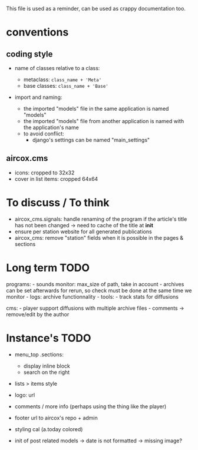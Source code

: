 This file is used as a reminder, can be used as crappy documentation too.


# conventions
## coding style
* name of classes relative to a class:
    - metaclass: `class_name + 'Meta'`
    - base classes: `class_name + 'Base'`

* import and naming:
    - the imported "models" file in the same application is named "models"
    - the imported "models" file from another application is named with the application's name
    - to avoid conflict:
        - django's settings can be named "main_settings"

## aircox.cms
* icons: cropped to 32x32
* cover in list items: cropped 64x64



# To discuss / To think
- aircox_cms.signals: handle renaming of the program if the article's title has
    not been changed -> need to cache of the title at __init__
- ensure per station website for all generated publications
- aircox_cms: remove "station" fields when it is possible in the pages & sections


# Long term TODO
programs:
    - sounds monitor: max_size of path, take in account
    - archives can be set afterwards for rerun, so check must be done
        at the same time we monitor
    - logs: archive functionnality
    - tools:
        - track stats for diffusions

cms:
    - player support diffusions with multiple archive files
    - comments -> remove/edit by the author

# Instance's TODO
- menu_top .sections:
    - display inline block
    - search on the right
- lists > items style
- logo: url
- comments / more info (perhaps using the thing like the player)
- footer url to aircox's repo + admin
- styling cal (a.today colored)

- init of post related models
    -> date is not formatted
    -> missing image?




